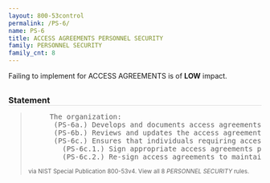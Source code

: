 ```yaml
---
layout: 800-53control
permalink: /PS-6/
name: PS-6
title: ACCESS AGREEMENTS PERSONNEL SECURITY
family: PERSONNEL SECURITY
family_cnt: 8
---
```

<p class="text-info">Failing to implement for ACCESS AGREEMENTS is of <b>LOW</b> impact.</p>

<h3 style="border-bottom:1px solid #ddd;margin:30px 0 8px 0;">Statement</h3>
<blockquote>
<pre>     The organization: 
      (PS-6a.) Develops and documents access agreements for organizational information systems; 
      (PS-6b.) Reviews and updates the access agreements [Assignment: organization-defined frequency]; and 
      (PS-6c.) Ensures that individuals requiring access to organizational information and information systems: 
        (PS-6c.1.) Sign appropriate access agreements prior to being granted access; and 
        (PS-6c.2.) Re-sign access agreements to maintain access to organizational information systems when access agreements have been updated or [Assignment: organization-defined frequency]. 
</pre>
<p><small>via NIST Special Publication 800-53v4. View all 8 <i>PERSONNEL SECURITY</i> rules. <a href="/cce/ssg/group/$Group_id"><span class="glyphicon glyphicon-link"></span></a> </small></p>
</blockquote>

